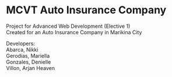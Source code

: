 # MCVT Auto Insurance Company

Project for Advanced Web Development (Elective 1) <br/>
Created for an Auto Insurance Company in Marikina City <br/>

Developers: <br/>
Abarca, Nikki <br/>
Gerodias, Mariella <br/>
Gonzales, Denielle <br/>
Villon, Arjan Heaven <br/>
